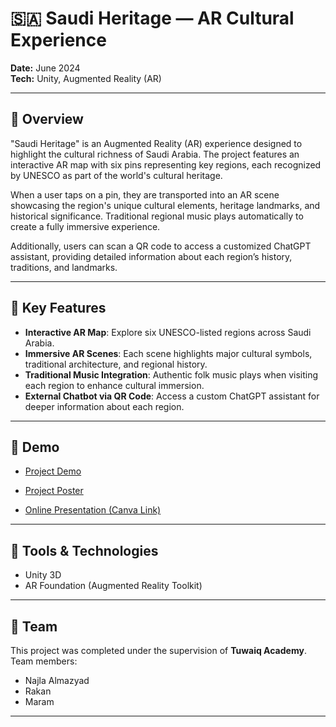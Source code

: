 # 🇸🇦 Saudi Heritage — AR Cultural Experience

**Date:** June 2024  
**Tech:** Unity, Augmented Reality (AR)

---

## 🎯 Overview

"Saudi Heritage" is an Augmented Reality (AR) experience designed to highlight the cultural richness of Saudi Arabia. The project features an interactive AR map with six pins representing key regions, each recognized by UNESCO as part of the world's cultural heritage.

When a user taps on a pin, they are transported into an AR scene showcasing the region's unique cultural elements, heritage landmarks, and historical significance. Traditional regional music plays automatically to create a fully immersive experience.

Additionally, users can scan a QR code to access a customized ChatGPT assistant, providing detailed information about each region’s history, traditions, and landmarks.

---

## 🌟 Key Features

- **Interactive AR Map**: Explore six UNESCO-listed regions across Saudi Arabia.
- **Immersive AR Scenes**: Each scene highlights major cultural symbols, traditional architecture, and regional history.
- **Traditional Music Integration**: Authentic folk music plays when visiting each region to enhance cultural immersion.
- **External Chatbot via QR Code**: Access a custom ChatGPT assistant for deeper information about each region.

---

## 🎥 Demo
   
- [Project Demo](./SaudiHeritageDemo.mp4)


- [Project Poster](./Poster.PNG)

   
- [Online Presentation (Canva Link)](https://www.canva.com/design/DAGK8O_BR84/F8mACgVd_jvejMDg4SqIuw/view?utm_content=DAGK8O_BR84&utm_campaign=designshare&utm_medium=link&utm_source=viewer)

---

## 🔧 Tools & Technologies

- Unity 3D
- AR Foundation (Augmented Reality Toolkit)

---

## 👥 Team

This project was completed under the supervision of **Tuwaiq Academy**.  
Team members:
- Najla Almazyad
- Rakan 
- Maram 

---
